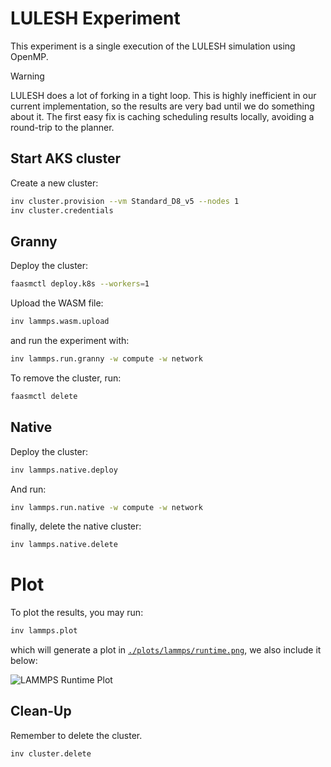 # LULESH Experiment

This experiment is a single execution of the LULESH simulation using OpenMP.

> [!WARNING]
> LULESH does a lot of forking in a tight loop. This is highly inefficient
> in our current implementation, so the results are very bad until we do
> something about it. The first easy fix is caching scheduling results
> locally, avoiding a round-trip to the planner.

## Start AKS cluster

Create a new cluster:

```bash
inv cluster.provision --vm Standard_D8_v5 --nodes 1
inv cluster.credentials
```

## Granny

Deploy the cluster:

```bash
faasmctl deploy.k8s --workers=1
```

Upload the WASM file:

```bash
inv lammps.wasm.upload
```

and run the experiment with:

```bash
inv lammps.run.granny -w compute -w network
```

To remove the cluster, run:

```bash
faasmctl delete
```

## Native

Deploy the cluster:

```bash
inv lammps.native.deploy
```

And run:

```bash
inv lammps.run.native -w compute -w network
```

finally, delete the native cluster:

```bash
inv lammps.native.delete
```

# Plot

To plot the results, you may run:

```bash
inv lammps.plot
```

which will generate a plot in [`./plots/lammps/runtime.png`](
./plots/lammps/runtime.png), we also include it below:

![LAMMPS Runtime Plot](./plots/lammps/runtime.png)

## Clean-Up

Remember to delete the cluster.

```bash
inv cluster.delete
```
